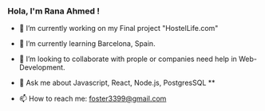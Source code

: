 ### Hola, I'm Rana Ahmed !

- 🔭 I’m currently working on my Final project "HostelLife.com"
- 🌱 I’m currently learning Barcelona, Spain.
- 👯 I’m looking to collaborate with prople or companies need help in Web-Development.

- 💬 Ask me about Javascript, React, Node.js, PostgresSQL **
- 📫 How to reach me: foster3399@gmail.com

